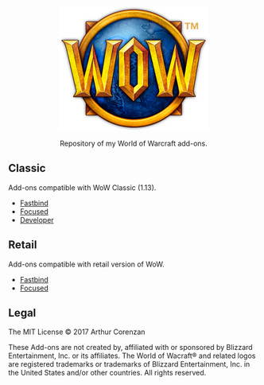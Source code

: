 <p align="center"><img src="wow.png" height="250" width="300"></p>
<p align="center">Repository of my World of Warcraft add-ons.</p>

## Classic

Add-ons compatible with WoW Classic (1.13).

- [Fastbind](/classic/Fastbind)
- [Focused](/classic/Focused)
- [Developer](/classic/Developer)

## Retail

Add-ons compatible with retail version of WoW.

- [Fastbind](/retail/Fastbind)
- [Focused](/retail/Focused)

## Legal

The MIT License © 2017 Arthur Corenzan

These Add-ons are not created by, affiliated with or sponsored by Blizzard Entertainment, Inc. or its affiliates. The World of Wacraft® and related logos are registered trademarks or trademarks of Blizzard Entertainment, Inc. in the United States and/or other countries. All rights reserved.
